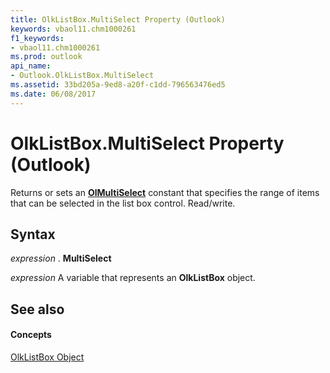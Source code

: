 ```yaml
---
title: OlkListBox.MultiSelect Property (Outlook)
keywords: vbaol11.chm1000261
f1_keywords:
- vbaol11.chm1000261
ms.prod: outlook
api_name:
- Outlook.OlkListBox.MultiSelect
ms.assetid: 33bd205a-9ed8-a20f-c1dd-796563476ed5
ms.date: 06/08/2017
---
```



# OlkListBox.MultiSelect Property (Outlook)

Returns or sets an  **[OlMultiSelect](olmultiselect-enumeration-outlook.md)** constant that specifies the range of items that can be selected in the list box control. Read/write.


## Syntax

 _expression_ . **MultiSelect**

 _expression_ A variable that represents an **OlkListBox** object.


## See also


#### Concepts


[OlkListBox Object](olklistbox-object-outlook.md)

